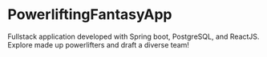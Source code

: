 # PowerliftingFantasyApp
Fullstack application developed with Spring boot, PostgreSQL, and ReactJS. Explore made up powerlifters and draft a diverse team!
